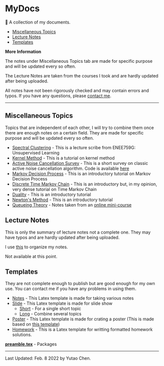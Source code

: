# MyDocs
📄 A collection of my documents.

 - [Miscellaneous Topics](#miscellaneous-topics)
 - [Lecture Notes](#lecture-notes)
 - [Templates](#templates)

**More Information**

The notes under Miscellaneous Topics tab are made for specific purpose and will be updated every so often.

The Lecture Notes are taken from the courses I took and are hardly updated after being uploaded.

All notes have not been rigorously checked and may contain errors and typos. If you have any questions, please [contact me](mailto:ychen.tc@gmail.com).

----
## Miscellaneous Topics
Topics that are independent of each other, I will try to combine them once there are enough notes on a certain field. They are made for specific purpose  and will be updated every so often.

- [Spectral Clustering](Topics/Spectral_Clustering.pdf) - This is a lecture scribe from ENEE759G: Unsupervised Learning
- [Kernel Method](Topics/Kernel_Method.pdf) - This is a tutorial on kernel method
- [Active Noise Cancellation Survey](Topics/ANC_Survey.pdf) - This is a short survey on classic active noise cancellation algorithm. Code is available [here](https://github.com/YutaoC/Adaptive-Filter-Design)
- [Markov Decision Process](Topics/MDP.pdf) - This is an introductory tutorial on Markov Decision Process
- [Discrete Time Markov Chain](Topics/DTMC.pdf) - This is an introductory but, in my opinion, very dense tutorial on Time Markov Chain
- [Duality](Topics/Duality.pdf) - This is an introductory tutorial
- [Newton's Method](Topics/NewtonMethod.pdf) - This is an introductory tutorial
- [Queueing Theory](Topics/Queue.pdf) - Notes taken from an [online mini-course](https://www.cse.wustl.edu/~jain/queue/)

## Lecture Notes
This is only the summary of lecture notes not a complete one. They may have typos and are hardly updated after being uploaded.

I use [this](https://github.com/vEnhance/napkin/) to organize my notes.

Not available at this point.

<!---
 - [ENEE621](Notes) - This is a summary of notes for the lectures from ENEE621 Spring 2020 @ UMD
 - [CMSC666](Notes) - This is the lecture notes taken from CMSC666 Fall 2020 @ UMD
 - [ENEE627](Notes) - This is the lecture notes taken from ENEE627 Spring 2021 @ UMD
 - [ENEE662](Notes) - This is the lecture notes taken from ENEE662 Fall 2021 @ UMD
--->

## Templates
They are not complete enough to publish but are good enough for my own use. You can contact me if you have any problems in using them.

 - [Notes](Templates/Notes) - This Latex template is made for taking various notes
 - [Slide](Templates/Slide) - This Latex template is made for slide show
     - [Short](Templates/Slide/Short) - For a single short topic
     - [Long](Templates/Slide/Long) - Combine several topics
 - [Poster](Templates/Poster) - This Latex template is made for crating a poster (This is made based on [this template]())
 - [Homework](Templates/Homework) - This is a Latex template for writting formatted homework solutions.
 
 **[preamble.tex](Templates)** - Packages

----
Last Updated: Feb. 8 2022 by Yutao Chen.
